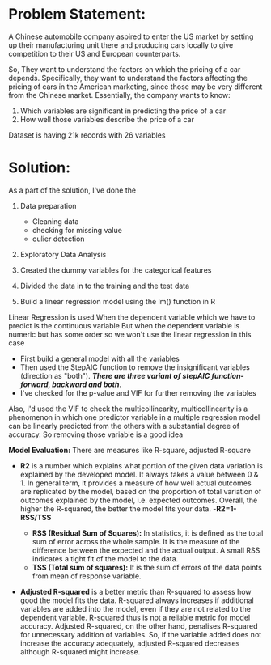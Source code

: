 # Problem Statement:
A Chinese automobile company aspired to enter the US market by setting up their manufacturing unit there and producing cars locally to give competition to their US and European counterparts. 

So, They want to understand the factors on which the pricing of a car depends. Specifically, they want to understand the factors affecting the pricing of cars in the American marketing, since those may be very different from the Chinese market. Essentially, the company wants to know:

1. Which variables are significant in predicting the price of a car
2. How well those variables describe the price of a car

Dataset is having 21k records with 26 variables

# Solution:
As a part of the solution, I've done the
1. Data preparation
	- Cleaning data
	- checking for missing value
	- oulier detection

2. Exploratory Data Analysis
3. Created the dummy variables for the categorical features
4. Divided the data in to the training and the test data
5. Build a linear regression model using the lm() function in R

Linear Regression is used When the dependent variable which we have to predict is the continuous variable
But when the dependent variable is numeric but has some order so we won't use the linear regression in this case
* First build a general model with all the variables
* Then used the StepAIC function to remove the insignificant variables (direction as "both"). **_There are three variant of stepAIC function- forward, backward and both_**.
* I've checked for the p-value and VIF for further removing the variables

Also, I'd used the VIF to check the multicollinearity, multicollinearity is a phenomenon in which one predictor variable in a multiple regression model can be linearly predicted from the others with a substantial degree of accuracy. So removing those variable is a good idea

**Model Evaluation:** There are measures like R-square, adjusted R-square

* **R2** is a number which explains what portion of the given data variation is explained by the developed model. It always takes a value between 0 & 1. In general term, it provides a measure of how well actual outcomes are replicated by the model, based on the proportion of total variation of outcomes explained by the model, i.e. expected outcomes. Overall, the higher the R-squared, the better the model fits your data.
	-**R2=1-RSS/TSS**
	-  **RSS (Residual Sum of Squares):** In statistics, it is defined as the total sum of error across the whole sample. It is the measure of the difference between the expected and the actual output. A small RSS indicates a tight fit of the model to the data.
	-  **TSS (Total sum of squares):** It is the sum of errors of the data points from mean of response variable.

* **Adjusted R-squared** is a better metric than R-squared to assess how good the model fits the data. R-squared always increases if additional variables are added into the model, even if they are not related to the dependent variable. R-squared thus is not a reliable metric for model accuracy. Adjusted R-squared, on the other hand, penalises R-squared for unnecessary addition of variables. So, if the variable added does not increase the accuracy adequately, adjusted R-squared decreases although R-squared might increase.
